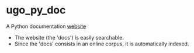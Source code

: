 # ugo_py_doc

A Python documentation [website](https://4austinpowers.github.io/ugo_py_doc/)

- The website (the 'docs') is easily searchable.
- Since the 'docs' consists in an online corpus, it is automatically indexed.
